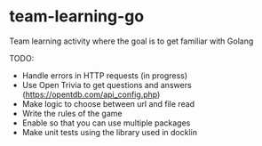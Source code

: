 # team-learning-go
Team learning activity where the goal is to get familiar with Golang

TODO:
- Handle errors in HTTP requests (in progress)
- Use Open Trivia to get questions and answers (https://opentdb.com/api_config.php)
- Make logic to choose between url and file read
- Write the rules of the game
- Enable so that you can use multiple packages
- Make unit tests using the library used in docklin

